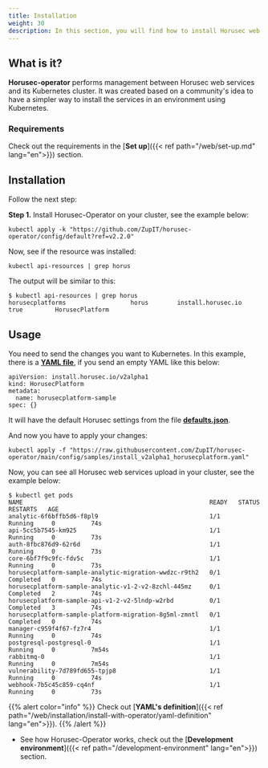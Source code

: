 ```yaml
---
title: Installation
weight: 30
description: In this section, you will find how to install Horusec web application in your environment using Operator. 
---
```


## **What is it?**
 
**Horusec-operator** performs management between Horusec web services and its Kubernetes cluster. It was created based on a community's idea to have a simpler way to install the services in an environment using Kubernetes. 


### **Requirements**
Check out the requirements in the [**Set up**]({{< ref path="/web/set-up.md" lang="en">}}) section. 


## **Installation**
Follow the next step:  
 
**Step 1.** Install Horusec-Operator on your cluster, see the example below: 

```
kubectl apply -k "https://github.com/ZupIT/horusec-operator/config/default?ref=v2.2.0"
```

Now, see if the resource was installed: 

```
kubectl api-resources | grep horus
```

The output will be similar to this:

```
$ kubectl api-resources | grep horus                                                           
horusecplatforms                  horus        install.horusec.io             true         HorusecPlatform
```


## **Usage**

You need to send the changes you want to Kubernetes. In this example, there is a [**YAML file**](https://github.com/ZupIT/horusec-operator/blob/main/config/samples/install_v2alpha1_horusecplatform.yaml), if you send an empty YAML like this below:

```
apiVersion: install.horusec.io/v2alpha1
kind: HorusecPlatform
metadata:
  name: horusecplatform-sample
spec: {}
```
It will have the default Horusec settings from the file [**defaults.json**](https://github.com/ZupIT/horusec-operator/blob/main/defaults.json).

And now you have to apply your changes:

```
kubectl apply -f "https://raw.githubusercontent.com/ZupIT/horusec-operator/main/config/samples/install_v2alpha1_horusecplatform.yaml"
```
Now, you can see all Horusec web services upload in your cluster, see the example below: 

```
$ kubectl get pods
NAME                                                    READY   STATUS      RESTARTS   AGE
analytic-6f6bffb5d6-f8pl9                               1/1     Running     0          74s
api-5cc5b7545-km925                                     1/1     Running     0          73s
auth-8fbc876d9-62r6d                                    1/1     Running     0          73s
core-6bf7f9c9fc-fdv5c                                   1/1     Running     0          73s
horusecplatform-sample-analytic-migration-wwdzc-r9th2   0/1     Completed   0          74s
horusecplatform-sample-analytic-v1-2-v2-8zchl-445mz     0/1     Completed   2          74s
horusecplatform-sample-api-v1-2-v2-5lndp-w2rbd          0/1     Completed   3          74s
horusecplatform-sample-platform-migration-8g5ml-zmntl   0/1     Completed   0          74s
manager-c959f4f67-fz7r4                                 1/1     Running     0          74s
postgresql-postgresql-0                                 1/1     Running     0          7m54s
rabbitmq-0                                              1/1     Running     0          7m54s
vulnerability-7d789fd655-tpjp8                          1/1     Running     0          74s
webhook-7b5c45c859-cq4nf                                1/1     Running     0          73s
```

{{% alert color="info" %}}
Check out [**YAML's definition**]({{< ref path="/web/installation/install-with-operator/yaml-definition" lang="en">}}). 
{{% /alert %}}

- See how Horusec-Operator works, check out the [**Development environment**]({{< ref path="/development-environment" lang="en">}}) section. 
